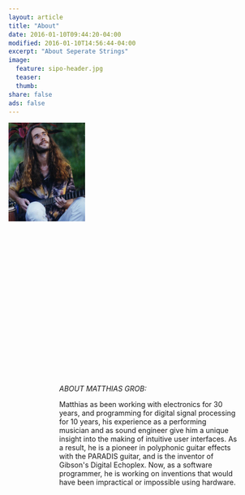 ```yaml
---
layout: article
title: "About"
date: 2016-01-10T09:44:20-04:00
modified: 2016-01-10T14:56:44-04:00
excerpt: "About Seperate Strings"
image: 
  feature: sipo-header.jpg
  teaser:
  thumb:
share: false
ads: false
---
```

<div style="width: 30%; height: 500px; float: left;">
<img width="100%" src="../images/184-mg11.jpg" />
</div>


<div style="width: 70%; height: 500px; padding-left: 100px; float: left;">

<i>ABOUT MATTHIAS GROB:</i>

Matthias as been working with electronics for 30 years, and programming for digital signal processing for 10 years, his experience as a performing musician and as sound engineer give him a unique insight into the making of intuitive user interfaces. As a result, he is a pioneer in polyphonic guitar effects with the PARADIS guitar, and is the inventor of Gibson's Digital Echoplex. Now, as a software programmer, he is working on inventions that would have been impractical or impossible using hardware.

</div>
<br><br>